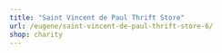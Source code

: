 ```yaml
---
title: "Saint Vincent de Paul Thrift Store"
url: /eugene/saint-vincent-de-paul-thrift-store-6/
shop: charity
---
```

